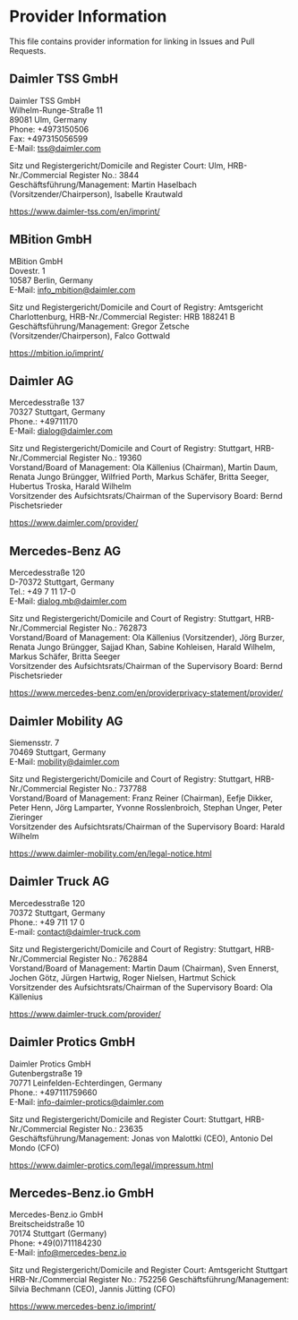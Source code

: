 # Provider Information

This file contains provider information for linking in Issues and Pull Requests.


## Daimler TSS GmbH

Daimler TSS GmbH  
Wilhelm-Runge-Straße 11  
89081 Ulm, Germany  
Phone: +4973150506  
Fax: +497315056599  
E-Mail: tss@daimler.com  

Sitz und Registergericht/Domicile and Register Court: Ulm, HRB-Nr./Commercial Register No.: 3844  
Geschäftsführung/Management: Martin Haselbach (Vorsitzender/Chairperson), Isabelle Krautwald

<https://www.daimler-tss.com/en/imprint/>

## MBition GmbH

MBition GmbH  
Dovestr. 1  
10587 Berlin, Germany  
E-Mail: info_mbition@daimler.com  

Sitz und Registergericht/Domicile and Court of Registry: Amtsgericht Charlottenburg, HRB-Nr./Commercial Register: HRB 188241 B   
Geschäftsführung/Management: Gregor Zetsche (Vorsitzender/Chairperson), Falco Gottwald

<https://mbition.io/imprint/>

## Daimler AG

Mercedesstraße 137  
70327 Stuttgart, Germany  
Phone.: +49711170  
E-Mail: dialog@daimler.com  

Sitz und Registergericht/Domicile and Court of Registry: Stuttgart, HRB-Nr./Commercial Register No.: 19360  
Vorstand/Board of Management: Ola Källenius (Chairman), Martin Daum, Renata Jungo Brüngger, Wilfried Porth, Markus Schäfer, Britta Seeger, Hubertus Troska, Harald Wilhelm  
Vorsitzender des Aufsichtsrats/Chairman of the Supervisory Board: Bernd Pischetsrieder

<https://www.daimler.com/provider/>

## Mercedes-Benz AG

Mercedesstraße 120  
D-70372 Stuttgart, Germany  
Tel.: +49 7 11 17-0  
E-Mail: dialog.mb@daimler.com  

Sitz und Registergericht/Domicile and Court of Registry: Stuttgart, HRB-Nr./Commercial Register No.: 762873  
Vorstand/Board of Management: Ola Källenius (Vorsitzender), Jörg Burzer, Renata Jungo Brüngger, Sajjad Khan, Sabine Kohleisen, Harald Wilhelm, Markus Schäfer, Britta Seeger  
Vorsitzender des Aufsichtsrats/Chairman of the Supervisory Board: Bernd Pischetsrieder  

<https://www.mercedes-benz.com/en/providerprivacy-statement/provider/>

## Daimler Mobility AG  

Siemensstr. 7  
70469 Stuttgart, Germany  
E-Mail: mobility@daimler.com  

Sitz und Registergericht/Domicile and Court of Registry: Stuttgart, HRB-Nr./Commercial Register No.: 737788   
Vorstand/Board of Management: Franz Reiner (Chairman), Eefje Dikker, Peter Henn, Jörg Lamparter, Yvonne Rosslenbroich, Stephan Unger, Peter Zieringer    
Vorsitzender des Aufsichtsrats/Chairman of the Supervisory Board: Harald Wilhelm  

<https://www.daimler-mobility.com/en/legal-notice.html>

## Daimler Truck AG

Mercedesstraße 120  
70372 Stuttgart, Germany  
Phone.: +49 711 17 0  
E-mail: contact@daimler-truck.com  

Sitz und Registergericht/Domicile and Court of Registry: Stuttgart, HRB-Nr./Commercial Register No.: 762884  
Vorstand/Board of Management: Martin Daum (Chairman), Sven Ennerst, Jochen Götz, Jürgen Hartwig, Roger Nielsen, Hartmut Schick  
Vorsitzender des Aufsichtsrats/Chairman of the Supervisory Board: Ola Källenius  

<https://www.daimler-truck.com/provider/>


## Daimler Protics GmbH

Daimler Protics GmbH   
Gutenbergstraße 19   
70771 Leinfelden-Echterdingen, Germany   
Phone.: +497111759660   
E-Mail: info-daimler-protics@daimler.com   

Sitz und Registergericht/Domicile and Register Court: Stuttgart, HRB-Nr./Commercial Register No.: 23635  
Geschäftsführung/Management: Jonas von Malottki (CEO), Antonio Del Mondo (CFO)

<https://www.daimler-protics.com/legal/impressum.html>

## Mercedes-Benz.io GmbH


Mercedes-Benz.io GmbH   
Breitscheidstraße 10  
70174 Stuttgart (Germany)  
Phone: +49(0)711184230    
E-Mail: info@mercedes-benz.io  

Sitz und Registergericht/Domicile and Register Court: Amtsgericht Stuttgart HRB-Nr./Commercial Register No.: 752256
Geschäftsführung/Management: Silvia Bechmann (CEO), Jannis Jütting (CFO)

https://www.mercedes-benz.io/imprint/
